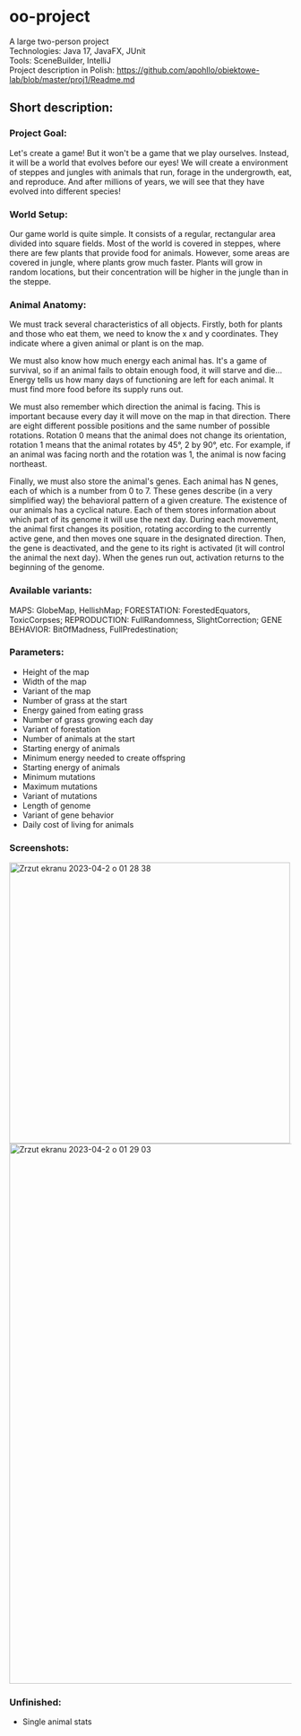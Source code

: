 # oo-project

A large two-person project<br/>
Technologies: Java 17, JavaFX, JUnit<br/>
Tools: SceneBuilder, IntelliJ<br/>
Project description in Polish: https://github.com/apohllo/obiektowe-lab/blob/master/proj1/Readme.md

## Short description:

### Project Goal:

Let's create a game! But it won't be a game that we play ourselves. Instead, it will be a world that evolves before our eyes! We will create a environment of steppes and jungles with animals that run, forage in the undergrowth, eat, and reproduce. And after millions of years, we will see that they have evolved into different species!

### World Setup:

Our game world is quite simple. It consists of a regular, rectangular area divided into square fields. Most of the world is covered in steppes, where there are few plants that provide food for animals. However, some areas are covered in jungle, where plants grow much faster. Plants will grow in random locations, but their concentration will be higher in the jungle than in the steppe.

### Animal Anatomy:

We must track several characteristics of all objects. Firstly, both for plants and those who eat them, we need to know the x and y coordinates. They indicate where a given animal or plant is on the map.

We must also know how much energy each animal has. It's a game of survival, so if an animal fails to obtain enough food, it will starve and die... Energy tells us how many days of functioning are left for each animal. It must find more food before its supply runs out.

We must also remember which direction the animal is facing. This is important because every day it will move on the map in that direction. There are eight different possible positions and the same number of possible rotations. Rotation 0 means that the animal does not change its orientation, rotation 1 means that the animal rotates by 45°, 2 by 90°, etc. For example, if an animal was facing north and the rotation was 1, the animal is now facing northeast.

Finally, we must also store the animal's genes. Each animal has N genes, each of which is a number from 0 to 7. These genes describe (in a very simplified way) the behavioral pattern of a given creature. The existence of our animals has a cyclical nature. Each of them stores information about which part of its genome it will use the next day. During each movement, the animal first changes its position, rotating according to the currently active gene, and then moves one square in the designated direction. Then, the gene is deactivated, and the gene to its right is activated (it will control the animal the next day). When the genes run out, activation returns to the beginning of the genome.

### Available variants:

MAPS: GlobeMap, HellishMap;
FORESTATION: ForestedEquators, ToxicCorpses;
REPRODUCTION: FullRandomness, SlightCorrection;
GENE BEHAVIOR: BitOfMadness, FullPredestination;


### Parameters:
- Height of the map
- Width of the map
- Variant of the map
- Number of grass at the start
- Energy gained from eating grass
- Number of grass growing each day
- Variant of forestation
- Number of animals at the start
- Starting energy of animals
- Minimum energy needed to create offspring
- Starting energy of animals
- Minimum mutations
- Maximum mutations
- Variant of mutations
- Length of genome
- Variant of gene behavior
- Daily cost of living for animals

### Screenshots:

<img width="501" alt="Zrzut ekranu 2023-04-2 o 01 28 38" src="https://user-images.githubusercontent.com/105950890/229322703-b3d48b31-f6f5-46eb-aaf0-3b070e10f39c.png">

<img width="963" alt="Zrzut ekranu 2023-04-2 o 01 29 03" src="https://user-images.githubusercontent.com/105950890/229322707-25221e68-435f-4ed1-ab4e-f04cf01c6a1a.png">

### Unfinished:
- Single animal stats
